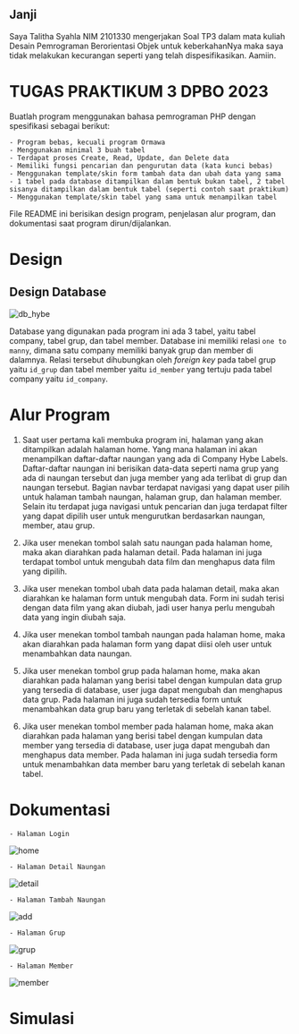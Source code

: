 ## Janji
Saya Talitha Syahla NIM 2101330 mengerjakan Soal TP3
dalam mata kuliah Desain Pemrograman Berorientasi Objek untuk keberkahanNya 
maka saya tidak melakukan kecurangan seperti yang telah dispesifikasikan. Aamiin.

# TUGAS PRAKTIKUM 3 DPBO 2023
Buatlah program menggunakan bahasa pemrograman PHP dengan spesifikasi sebagai berikut:

    - Program bebas, kecuali program Ormawa
    - Menggunakan minimal 3 buah tabel
    - Terdapat proses Create, Read, Update, dan Delete data
    - Memiliki fungsi pencarian dan pengurutan data (kata kunci bebas)
    - Menggunakan template/skin form tambah data dan ubah data yang sama
    - 1 tabel pada database ditampilkan dalam bentuk bukan tabel, 2 tabel sisanya ditampilkan dalam bentuk tabel (seperti contoh saat praktikum)
    - Menggunakan template/skin tabel yang sama untuk menampilkan tabel


File README ini berisikan design program, penjelasan alur program, dan dokumentasi saat program dirun/dijalankan.

# Design 

## Design Database

![db_hybe](https://github.com/Talitha-Syahla/TP3DPBO2023/assets/119799623/55392773-11e5-43f7-a58d-3dbe163fbcfd)

Database yang digunakan pada program ini ada 3 tabel, yaitu tabel company, tabel grup, dan tabel member. Database ini memiliki relasi `one to manny`, dimana satu company memiliki banyak grup dan member di dalamnya. Relasi tersebut dihubungkan oleh _foreign key_ pada tabel grup yaitu `id_grup` dan tabel member yaitu `id_member` yang tertuju pada tabel company yaitu `id_company`.  

# Alur Program
1. Saat user pertama kali membuka program ini, halaman yang akan ditampilkan adalah halaman home. Yang mana halaman ini akan menampilkan daftar-daftar naungan yang ada di Company Hybe Labels. Daftar-daftar naungan ini berisikan data-data seperti nama grup yang ada di naungan tersebut dan juga member yang ada terlibat di grup dan naungan tersebut. Bagian navbar terdapat navigasi yang dapat user pilih untuk halaman tambah naungan, halaman grup, dan halaman member. Selain itu terdapat juga navigasi untuk pencarian dan juga terdapat filter yang dapat dipilih user untuk mengurutkan berdasarkan naungan, member, atau grup.

2. Jika user menekan tombol salah satu naungan pada halaman home, maka akan diarahkan pada halaman detail. Pada halaman ini juga terdapat tombol untuk mengubah data film dan menghapus data film yang dipilih.

3. Jika user menekan tombol ubah data pada halaman detail, maka akan diarahkan ke halaman form untuk mengubah data. Form ini sudah terisi dengan data film yang akan diubah, jadi user hanya perlu mengubah data yang ingin diubah saja.

4. Jika user menekan tombol tambah naungan pada halaman home, maka akan diarahkan pada halaman form yang dapat diisi oleh user untuk menambahkan data naungan.

5. Jika user menekan tombol grup pada halaman home, maka akan diarahkan pada halaman yang berisi tabel dengan kumpulan data grup yang tersedia di database, user juga dapat mengubah dan menghapus data grup. Pada halaman ini juga sudah tersedia form untuk menambahkan data grup baru yang terletak di sebelah kanan tabel.

6. Jika user menekan tombol member pada halaman home, maka akan diarahkan pada halaman yang berisi tabel dengan kumpulan data member yang tersedia di database, user juga dapat mengubah dan menghapus data member. Pada halaman ini juga sudah tersedia form untuk menambahkan data member baru yang terletak di sebelah kanan tabel.

# Dokumentasi

    - Halaman Login
![home](https://github.com/Talitha-Syahla/TP3DPBO2023/assets/119799623/3d8dedd2-60ba-45a0-b0e6-2c18397fe937)
    
    - Halaman Detail Naungan
![detail](https://github.com/Talitha-Syahla/TP3DPBO2023/assets/119799623/0f6f2c95-4285-4f1c-8621-5d4530d92d39)
    
    - Halaman Tambah Naungan
![add](https://github.com/Talitha-Syahla/TP3DPBO2023/assets/119799623/2856b486-42ba-4fe7-b312-c7f60e7fb4b9)
    
    - Halaman Grup
![grup](https://github.com/Talitha-Syahla/TP3DPBO2023/assets/119799623/bafe5b10-f50f-4d16-a99d-5e140a820e92)
    
    - Halaman Member
![member](https://github.com/Talitha-Syahla/TP3DPBO2023/assets/119799623/07346f7b-c383-44d3-b00f-d6a92767e7f4)

# Simulasi



